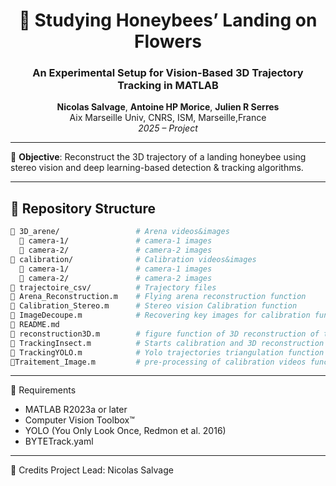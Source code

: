 <h1 align="center">🐝 Studying Honeybees’ Landing on Flowers</h1>
<h3 align="center">An Experimental Setup for Vision-Based 3D Trajectory Tracking in MATLAB</h3>

<p align="center">
  <b>Nicolas Salvage</b>, <b>Antoine HP Morice</b>, <b>Julien R Serres</b>  
  <br>
  Aix Marseille Univ, CNRS, ISM, Marseille,France  
  <br>
  <i>2025 – Project</i>
</p>

---

🎯 **Objective**: Reconstruct the 3D trajectory of a landing honeybee using stereo vision and deep learning-based detection & tracking algorithms.

---

## 📂 Repository Structure

```bash
📁 3D_arene/                 # Arena videos&images
  📁 camera-1/               # camera-1 images
  📁 camera-2/               # camera-2 images
📁 calibration/              # Calibration videos&images
  📁 camera-1/               # camera-1 images
  📁 camera-2/               # camera-2 images
📁 trajectoire_csv/          # Trajectory files
📄 Arena_Reconstruction.m    # Flying arena reconstruction function
📄 Calibration_Stereo.m      # Stereo vision Calibration function
📄 ImageDecoupe.m            # Recovering key images for calibration function
📄 README.md
📄 reconstruction3D.m        # figure function of 3D reconstruction of the arena
📄 TrackingInsect.m          # Starts calibration and 3D reconstruction of the arena and trajectories   
📄 TrackingYOLO.m            # Yolo trajectories triangulation function       
📄Traitement_Image.m         # pre-processing of calibration videos function

```
---
🧰 Requirements

- MATLAB R2023a or later
- Computer Vision Toolbox™
- YOLO (You Only Look Once, Redmon et al. 2016) 
- BYTETrack.yaml 

---

👤 Credits
Project Lead: Nicolas Salvage
